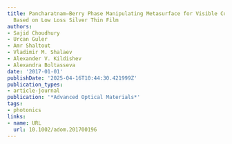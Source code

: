 ```yaml
---
title: Pancharatnam–Berry Phase Manipulating Metasurface for Visible Color Hologram
  Based on Low Loss Silver Thin Film
authors:
- Sajid Choudhury
- Urcan Guler
- Amr Shaltout
- Vladimir M. Shalaev
- Alexander V. Kildishev
- Alexandra Boltasseva
date: '2017-01-01'
publishDate: '2025-04-16T10:44:30.421999Z'
publication_types:
- article-journal
publication: '*Advanced Optical Materials*'
tags:
- photonics
links:
- name: URL
  url: 10.1002/adom.201700196
---
```

